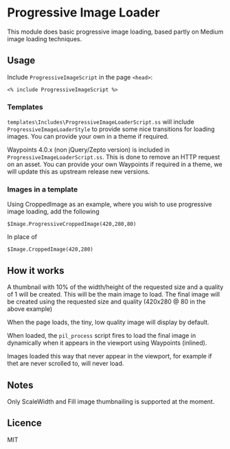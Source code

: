 # Progressive Image Loader

This module does basic progressive image loading, based partly on Medium image loading techniques.

## Usage

Include ```ProgressiveImageScript``` in the page ```<head>```:

```
<% include ProgressiveImageScript %>
```

### Templates

```templates\Includes\ProgressiveImageLoaderScript.ss``` will include ```ProgressiveImageLoaderStyle```
to provide some nice transitions for loading images. You can provide your own in a theme if required.

Waypoints 4.0.x (non jQuery/Zepto version) is included in ```ProgressiveImageLoaderScript.ss```. This is done to remove an HTTP request on an asset. You can provide your own Waypoints if required in a theme, we will update this as upstream release new versions.

### Images in a template
Using CroppedImage as an example, where you wish to use progressive image loading, add the following
```
$Image.ProgressiveCroppedImage(420,280,80)
```
In place of
```
$Image.CroppedImage(420,280)
```

## How it works

A thumbnail with 10% of the width/height of the requested size and a quality of 1 will be created. This will be the main image to load.
The final image will be created using the requested size and quality (420x280 @ 80 in the above example)

When the page loads, the tiny, low quality image will display by default.

When loaded, the ```pil_process``` script fires to load the final image in dynamically when it appears in the viewport using Waypoints (inlined).

Images loaded this way that never appear in the viewport, for example if thet are never scrolled to, will never load.

## Notes

Only ScaleWidth and Fill image thumbnailing is supported at the moment.

## Licence

MIT
